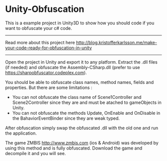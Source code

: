 # Unity-Obfuscation

This is a example project in Unity3D to show how you should code if you want to obfuscate your c# code.

*************************************************************************************************************
Read more about this project here http://blog.kristofferkarlsson.me/make-your-code-ready-for-obfuscation-in-unity
*************************************************************************************************************

Open the project in Unity and export it to any platform. Extract the .dll files (if needed) and obfuscate the Assembly-CSharp.dll (prefer to use https://sharpobfuscator.codeplex.com).

You should be able to obfuscate class names, method names, fields and properties. 
But there are some limitations :
* You can not obfuscate the class name of Scene1Controller and Scene2Controller since they are and must be atached to gameObjects in Unity.
* You can not obfuscate the methods Update, OnEnable and OnDisable in the BahaviorEventBinder since they are weak typed.

After obfuscation simply swap the obfuscated .dll with the old one and run the application.

The game ZMBIS http://www.zmbis.com (ios & Android) was developed by using this method and is fully obfuscated.
Download the game and decompile it and you will see.
